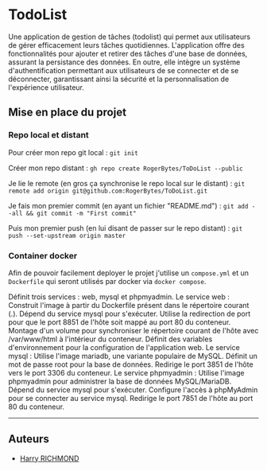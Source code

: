 # TodoList

Une application de gestion de tâches (todolist) qui permet aux utilisateurs de gérer efficacement leurs tâches quotidiennes. L'application offre des fonctionnalités pour ajouter et retirer des tâches d'une base de données, assurant la persistance des données. En outre, elle intègre un système d'authentification permettant aux utilisateurs de se connecter et de se déconnecter, garantissant ainsi la sécurité et la personnalisation de l'expérience utilisateur.

## Mise en place du projet

### Repo local et distant

Pour créer mon repo git local :
`git init`

Créer mon repo distant :
`gh repo create RogerBytes/ToDoList --public`

Je lie le remote (en gros ça synchronise le repo local sur le distant) :
`git remote add origin git@github.com:RogerBytes/ToDoList.git`

Je fais mon premier commit (en ayant un fichier "README.md") :
`git add --all && git commit -m "First commit"`

Puis mon premier push (en lui disant de passer sur le repo distant) :
`git push --set-upstream origin master`

### Container docker

Afin de pouvoir facilement deployer le projet j'utilise un `compose.yml` et un `Dockerfile` qui seront utilisés par docker via `docker compose`.

Définit trois services : web, mysql et phpmyadmin.
Le service web :
Construit l'image à partir du Dockerfile présent dans le répertoire courant (.).
Dépend du service mysql pour s'exécuter.
Utilise la redirection de port pour que le port 8851 de l'hôte soit mappé au port 80 du conteneur.
Montage d'un volume pour synchroniser le répertoire courant de l'hôte avec /var/www/html à l'intérieur du conteneur.
Définit des variables d'environnement pour la configuration de l'application web.
Le service mysql :
Utilise l'image mariadb, une variante populaire de MySQL.
Définit un mot de passe root pour la base de données.
Redirige le port 3851 de l'hôte vers le port 3306 du conteneur.
Le service phpmyadmin :
Utilise l'image phpmyadmin pour administrer la base de données MySQL/MariaDB.
Dépend du service mysql pour s'exécuter.
Configure l'accès à phpMyAdmin pour se connecter au service mysql.
Redirige le port 7851 de l'hôte au port 80 du conteneur.




---

## Auteurs

- [Harry RICHMOND](https://github.com/RogerBytes)
